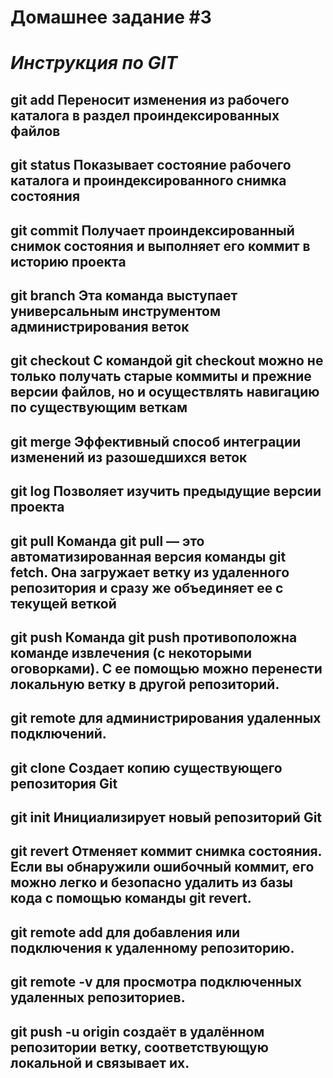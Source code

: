 # Домашнее задание #3

# *Инструкция по GIT*
## git add Переносит изменения из рабочего каталога в раздел проиндексированных файлов

## git status Показывает состояние рабочего каталога и проиндексированного снимка состояния

## git commit Получает проиндексированный снимок состояния и выполняет его коммит в историю проектa

## git branch Эта команда выступает универсальным инструментом администрирования веток

## git checkout С командой git checkout можно не только получать старые коммиты и прежние версии файлов, но и осуществлять навигацию по существующим веткам

## git merge  Эффективный способ интеграции изменений из разошедшихся веток

## git log   Позволяет изучить предыдущие версии проекта

## git pull Команда git pull — это автоматизированная версия команды git fetch. Она загружает ветку из удаленного репозитория и сразу же объединяет ее с текущей веткой

## git push Команда git push противоположна команде извлечения (с некоторыми оговорками). С ее помощью можно перенести локальную ветку в другой репозиторий.

## git remote  для администрирования удаленных подключений.

## git clone Создает копию существующего репозитория Git

## git init Инициализирует новый репозиторий Git

## git revert  Отменяет коммит снимка состояния. Если вы обнаружили ошибочный коммит, его можно легко и безопасно удалить из базы кода с помощью команды git revert.

## git remote add для добавления или подключения к удаленному репозиторию.

## git remote -v для просмотра подключенных удаленных репозиториев.

## git push -u origin создаёт в удалённом репозитории ветку, соответствующую локальной и связывает их.